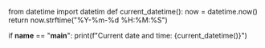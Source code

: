 from datetime import datetim
def current_datetime():
    now = datetime.now()
    return now.strftime("%Y-%m-%d %H:%M:%S")

if __name__ == "__main__":
    print(f"Current date and time: {current_datetime()}")
